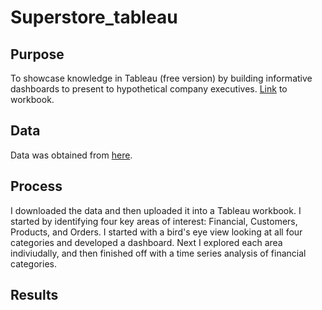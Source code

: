 # Superstore_tableau

## Purpose
To showcase knowledge in Tableau (free version) by building informative dashboards to present to hypothetical company executives.
[Link](https://public.tableau.com/app/profile/suneel.bangarh/viz/Superstoreanalysis_17174564209290/Customers) to workbook.

## Data
Data was obtained from [here](https://hackernoon.com/14-best-tableau-datasets-for-practicing-data-visualization).

## Process
I downloaded the data and then uploaded it into a Tableau workbook. I started by identifying four key areas of interest: Financial, Customers, Products, and Orders. I started with a bird's eye view looking at all four categories and developed a dashboard. Next I explored each area indiviudally, and then finished off with a time series analysis of financial categories. 

## Results

